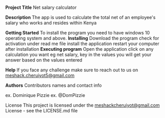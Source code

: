 **Project Title**
Net salary calculator

**Description**
The app is used to calculate the total net of an employee's salary who works and resides within Kenya

**Getting Started**
To install the program you need to have windows 10 operating system and above. 
**Installing**
Download the program
check for activation under read me file
install the application
restart your computer after installation 
**Executing program**
Open the application 
click on any calculation you want eg net salary, key in the values
you will get your answer based on the values entered

**Help**
If you face any challenge make sure to reach out to us on meshack.cheruiyot5@gmail.com

**Authors**
Contributors names and contact info

ex. Dominique Pizzie
ex. @DomPizzie

License
This project is licensed under the meshackcheruiyot@gmail.com License - see the LICENSE.md file
